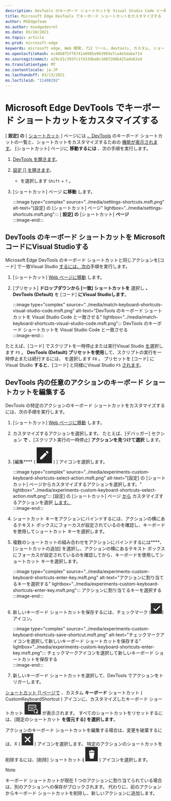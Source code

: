 ```yaml
---
description: DevTools のキーボード ショートカットを Visual Studio Code と一致させる
title: Microsoft Edge DevTools でキーボード ショートカットをカスタマイズする
author: MSEdgeTeam
ms.author: msedgedevrel
ms.date: 03/10/2021
ms.topic: article
ms.prod: microsoft-edge
keywords: microsoft edge, Web 開発, f12 ツール, devtools, カスタム, ショートカット, キーボード, ビジュアル スタジオ コード
ms.openlocfilehash: ec48b075ff6741e0905e963993e7ca4e5dabe714
ms.sourcegitcommit: e29cd1c393fc1f433dba8c3d8f260b425ade63a9
ms.translationtype: MT
ms.contentlocale: ja-JP
ms.lasthandoff: 03/13/2021
ms.locfileid: "11408292"
---
```

# <a name="customize-keyboard-shortcuts-in-the-microsoft-edge-devtools"></a>Microsoft Edge DevTools でキーボード ショートカットをカスタマイズする  

[ **設定] の** [ [ショートカット][DevToolsCustomizeSettings] ] ページには [、DevTools][DevToolsShortcuts] のキーボード ショートカットの一覧と、ショートカットをカスタマイズするための [機能が表示されます](#match-keyboard-shortcuts-in-the-devtools-to-microsoft-visual-studio-code)。  [ショートカット] ページに **移動するには** 、次の手順を実行します。  

1.  [DevTools を開きます][DevtoolsOpenMain]。  
1.  [設定 [] を開きます][DevToolsCustomizeSettings]。
    *   を選択します `Shift` + `?` 。  
1.  [ショートカット] ページ **に移動** します。  
    
    :::image type="complex" source="../media/settings-shortcuts.msft.png" alt-text="[設定] の [ショートカット] ページ" lightbox="../media/settings-shortcuts.msft.png":::
       [ **設定] の** [ショートカット] **ページ**  
    :::image-end:::  
    
## <a name="match-keyboard-shortcuts-in-the-devtools-to-microsoft-visual-studio-code"></a>DevTools のキーボード ショートカットを Microsoft コードにVisual Studioする  

Microsoft Edge DevTools のキーボード ショートカットと同じアクションを[コード] で一致Visual Studio [するには、次の][VisualStudioCode]手順を実行します。  

1.  [ショートカット] [Web ページに移動](#customize-keyboard-shortcuts-in-the-microsoft-edge-devtools) します。  
1.  [プリセット] **ドロップダウンから [一致] ショートカットを** 選択し **、DevTools (Default)** を [コード] **にVisual Studioします**。  
    
    :::image type="complex" source="../media/match-keyboard-shortcuts-visual-studio-code.msft.png" alt-text="DevTools のキーボード ショートカットを Visual Studio Code と一致させる" lightbox="../media/match-keyboard-shortcuts-visual-studio-code.msft.png":::
       DevTools のキーボード ショートカットを Visual Studio Code と一致させる  
    :::image-end:::  
    
たとえば、[コード] でスクリプトを一時停止または実行Visual Studio [を][VisualStudioCodeShortcutsKeyboardWindows]選択します `F5` 。  **DevTools (Default) プリセットを使用**して、スクリプトの実行を一時停止または続行するには、 を選択します `F8` 。  プリセットを [コード] にVisual Studio **すると**、[コード] と同様にVisual Studio `F5` [されます][VisualStudioCodeShortcutsKeyboardWindows]。  

## <a name="edit-keyboard-shortcuts-for-any-action-in-the-devtools"></a>DevTools 内の任意のアクションのキーボード ショートカットを編集する  

DevTools の特定のアクションのキーボード ショートカットをカスタマイズするには、次の手順を実行します。  

1.  [ショートカット] [Web ページに移動](#customize-keyboard-shortcuts-in-the-microsoft-edge-devtools) します。  
1.  カスタマイズするアクションを選択します。  たとえば、[デバッガー] セクション **で** 、[スクリプト実行の一時停止] **アクションを見つけて選択** します。  
1.  [編集**** \( ![ EditKeyboardShortcut ](../media/edit-keyboard-shortcut-icon.msft.png) \) ] アイコンを選択します。  
    
    :::image type="complex" source="../media/experiments-custom-keyboard-shortcuts-select-action.msft.png" alt-text="[設定] の [ショートカット] ページからカスタマイズするアクションを選択します。" lightbox="../media/experiments-custom-keyboard-shortcuts-select-action.msft.png":::
       [設定] の [ショートカット] ページ [から](#customize-keyboard-shortcuts-in-the-microsoft-edge-devtools) カスタマイズするアクションを選択 [します。][DevToolsCustomizeSettings]  
    :::image-end:::  
    
1.  ショートカット キーをアクションにバインドするには、アクションの横にあるテキスト ボックスにフォーカスが設定されているのを確認し、キーボードを使用してショートカット キーを選択します。  
1.  複数のショートカットの組み合わせをアクションにバインドするには****、[ショートカットの追加] を選択し、アクションの横にあるテキスト ボックスにフォーカスが設定されているのを確認してから、キーボードを使用してショートカット キーを選択します。  
    
    :::image type="complex" source="../media/experiments-custom-keyboard-shortcuts-enter-key.msft.png" alt-text="アクションに割り当てるキーを選択する" lightbox="../media/experiments-custom-keyboard-shortcuts-enter-key.msft.png":::
       アクションに割り当てるキーを選択する  
    :::image-end:::  
    
1.  新しいキーボード ショートカットを保存するには、チェックマーク \(![CheckmarkKeyboardShortcut](../media/checkmark-keyboard-shortcut-icon.msft.png)\) アイコン。
    
    :::image type="complex" source="../media/experiments-custom-keyboard-shortcuts-save-shortcut.msft.png" alt-text="チェックマークアイコンを選択して新しいキーボード ショートカットを保存する" lightbox="../media/experiments-custom-keyboard-shortcuts-enter-key.msft.png":::
       チェックマークアイコンを選択して新しいキーボード ショートカットを保存する  
    :::image-end:::  
    
1.  新しいキーボード ショートカットを選択して、DevTools でアクションをトリガーします。  
    
[ショートカット [] ページで](#customize-keyboard-shortcuts-in-the-microsoft-edge-devtools) 、カスタム **キーボード** ショートカット \( CustomKeyboardShortcut \) アイコンに、カスタマイズしたキーボード ショートカット ![ ](../media/custom-keyboard-shortcut-icon.msft.png) が表示されます。  すべてのショートカットをリセットするには、[既定のショートカット **を復元する] を選択します**。  

アクションのキーボード ショートカットを編集する場合は、変更を破棄するには、X \( ![ XKeyboardShortcut ](../media/discard-changes-keyboard-shortcut-icon.msft.png) \) アイコンを選択します。  特定のアクションのショートカットを削除するには、[削除] ショートカット **\(** ![ DeleteKeyboardShortcut ](../media/delete-keyboard-shortcut-icon.msft.png) \) アイコンを選択します。  

> [!NOTE]
> キーボード ショートカットが現在 1 つのアクションに割り当てられている場合は、別のアクションへの保存がブロックされます。  代わりに、前のアクションからキーボード ショートカットを削除し、新しいアクションに追加します。  

<!-- links -->  

[DevToolsCustomizeSettings]: ./index.md#settings "設定 - Microsoft Edge DevTools をカスタマイズする | Microsoft Docs"  
[DevtoolsOpenMain]: ../open/index.md "Microsoft Edge DevTools を開く | Microsoft Docs"  
[DevToolsShortcuts]: ../shortcuts/index.md "Microsoft Edge DevTools キーボード ショートカット |Microsoft Docs"  

[VisualStudioCode]: https://code.visualstudio.com "Microsoft Visual Studio コード"  
[VisualStudioCodeShortcutsKeyboardWindows]: https://code.visualstudio.com/shortcuts/keyboard-shortcuts-windows.pdf "Visual Studio コード Windows キーボード ショートカット|Microsoft Visual Studio コード"  
